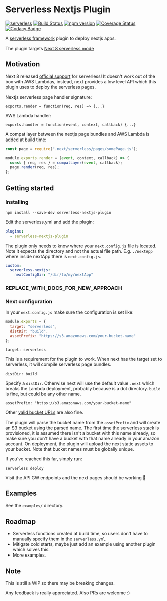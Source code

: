 # Serverless Nextjs Plugin

[![serverless](http://public.serverless.com/badges/v3.svg)](http://www.serverless.com)
[![Build Status](https://travis-ci.org/danielcondemarin/serverless-nextjs-plugin.svg?branch=master)](https://travis-ci.org/danielcondemarin/serverless-nextjs-plugin)
[![npm version](https://badge.fury.io/js/serverless-nextjs-plugin.svg)](https://badge.fury.io/js/serverless-nextjs-plugin)
[![Coverage Status](https://coveralls.io/repos/github/danielcondemarin/serverless-nextjs-plugin/badge.svg?branch=master)](https://coveralls.io/github/danielcondemarin/serverless-nextjs-plugin?branch=master)
[![Codacy Badge](https://api.codacy.com/project/badge/Grade/c0d3aa2a86cb4ce98772a02015f46314)](https://www.codacy.com/app/danielcondemarin/serverless-nextjs-plugin?utm_source=github.com&utm_medium=referral&utm_content=danielcondemarin/serverless-nextjs-plugin&utm_campaign=Badge_Grade)

A [serverless framework](https://serverless.com/) plugin to deploy nextjs apps.

The plugin targets [Next 8 serverless mode](https://nextjs.org/blog/next-8/#serverless-nextjs)

## Motivation

Next 8 released [official support](https://nextjs.org/blog/next-8/#serverless-nextjs) for serverless! It doesn't work out of the box with AWS Lambdas, instead, next provides a low level API which this plugin uses to deploy the serverless pages.

Nextjs serverless page handler signature:

`exports.render = function(req, res) => {...}`

AWS Lambda handler:

`exports.handler = function(event, context, callback) {...}`

A compat layer between the nextjs page bundles and AWS Lambda is added at build time:

```js
const page = require(".next/serverless/pages/somePage.js");

module.exports.render = (event, context, callback) => {
  const { req, res } = compatLayer(event, callback);
  page.render(req, res);
};
```

## Getting started

### Installing

`npm install --save-dev serverless-nextjs-plugin`

Edit the serverless.yml and add the plugin:

```yml
plugins:
  - serverless-nextjs-plugin
```

The plugin only needs to know where your `next.config.js` file is located. Note it expects the directory and not the actual file path. E.g. `./nextApp` where inside nextApp there is `next.config.js`.

```yml
custom:
  serverless-nextjs:
    nextConfigDir: "/dir/to/my/nextApp"
```

### REPLACE_WITH_DOCS_FOR_NEW_APPROACH

### Next configuration

In your `next.config.js` make sure the configuration is set like:

```js
module.exports = {
  target: "serverless",
  distDir: "build",
  assetPrefix: "https://s3.amazonaws.com/your-bucket-name"
};
```

`target: serverless`

This is a requirement for the plugin to work. When next has the target set to serverless, it will compile serverless page bundles.

`distDir: build`

Specify a `distDir`. Otherwise next will use the default value `.next` which breaks the Lambda deployment, probably because is a dot directory. `build` is fine, but could be any other name.

`assetPrefix: "https://s3.amazonaws.com/your-bucket-name"`

Other [valid bucket URLs](https://docs.aws.amazon.com/AmazonS3/latest/dev/UsingBucket.html#access-bucket-intro) are also fine.

The plugin will parse the bucket name from the `assetPrefix` and will create an S3 bucket using the parsed name. The first time the serverless stack is provisioned, it is assumed there isn't a bucket with this name already, so make sure you don't have a bucket with that name already in your amazon account. On deployment, the plugin will upload the next static assets to your bucket. Note that bucket names must be globally unique.

If you've reached this far, simply run:

`serverless deploy`

Visit the API GW endpoints and the next pages should be working 🎉

## Examples

See the `examples/` directory.

## Roadmap

- Serverless functions created at build time, so users don't have to manually specify them in the `serverless.yml`.
- Mitigate cold starts, maybe just add an example using another plugin which solves this.
- More examples.

## Note

This is still a WIP so there may be breaking changes.

Any feedback is really appreciated. Also PRs are welcome :)
